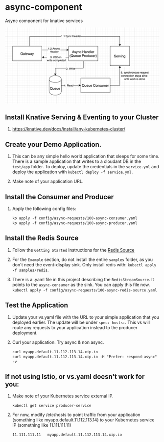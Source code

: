 # async-component
Async component for knative services

![diagram](./README-images/diagram.png)

## Install Knative Serving & Eventing to your Cluster
  1. https://knative.dev/docs/install/any-kubernetes-cluster/

<!--- 
## Follow Instructions for Kafka or Redis
  ### Kafka
  1. Follow instructions for installing Kafka Source, but do not create event display service (https://knative.dev/docs/eventing/samples/kafka/source/)

  ### Redis
  1. Create Redis Operator:
      ```
      kubectl create -f https://raw.githubusercontent.com/spotahome/redis-operator/master/example/operator/all-redis-operator-resources.yaml
      ```

  1. Create Redis Failover:
      ```
      kubectl create -f config/async-requests/redis-failover.yaml
      ```

  1. Create the Redis Source. This is a placeholder source until one is availble from knative/eventing:
      ```
      ko apply -f config/async-requests/100-async-redis-source.yaml
      ```
      
-->

## Create your Demo Application. 

  1. This can be any simple hello world application that sleeps for some time. There is a sample application that writes to a cloudant DB in the `test/app` folder. To deploy, update the credentials in the `service.yml` and deploy the application with `kubectl deploy -f service.yml`.

  1. Make note of your application URL.

## Install the Consumer and Producer
  1. Apply the following config files:

      ```
      ko apply -f config/async-requests/100-async-consumer.yaml
      ko apply -f config/async-requests/100-async-producer.yaml
      ```

## Install the Redis Source

  1. Follow the `Getting Started` Instructions for the [Redis Source](https://github.com/lionelvillard/eventing-redis/tree/master/source)

  1. For the `Example` section, do not install the entire `samples` folder, as you don't need the event-display sink. Only install redis with: `kubectl apply -f samples/redis`.

  2. There is a .yaml file in this project describing the `RedisStreamSource`. It points to the `async-consumer` as the sink. You can apply this file now.
    ```
    kubectl apply -f config/async-requests/100-async-redis-source.yaml
    ```
  
## Test the Application
  1. Update your vs.yaml file with the URL to your simple application that you deployed earlier. The update will be under `spec: hosts:`. This vs will route any requests to your application instead to the producer deployment.

  1. Curl your application. Try async & non async.

      ```
      curl myapp.default.11.112.113.14.xip.io
      curl myapp.default.11.112.113.14.xip.io -H "Prefer: respond-async" -v
      ```


## If not using Istio, or vs.yaml doesn't work for you:
1. Make note of your Kubernetes service external IP.
    ```
    kubectl get service producer-service
    ```

1. For now, modify /etc/hosts to point traffic from your application (something like myapp.default.11.112.113.14) to your Kubernetes service IP (something like 11.111.111.11)
    ```
    11.111.111.11   myapp.default.11.112.113.14.xip.io
    ```